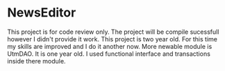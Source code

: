 # NewsEditor
This project is for code review only. 
The project will be compile sucessfull however I didn't provide it work. 
This project is two year old. For this time my skills are improved and I do it another now.
More newable module is UtmDAO. It is one year old. I used functional interface and transactions inside there module.
